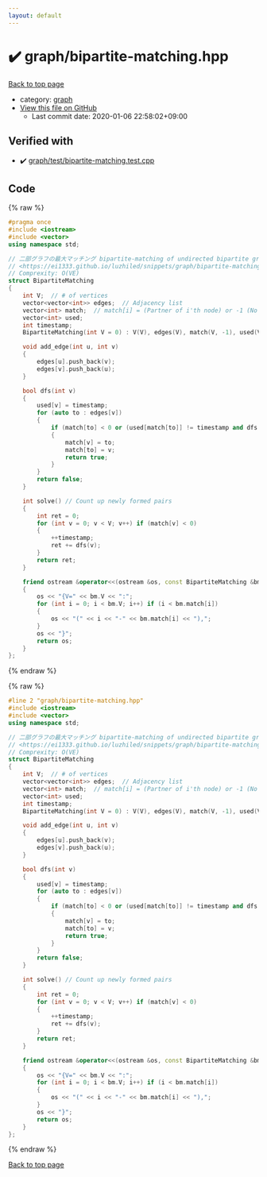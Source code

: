 ```yaml
---
layout: default
---
```


<!-- mathjax config similar to math.stackexchange -->
<script type="text/javascript" async
  src="https://cdnjs.cloudflare.com/ajax/libs/mathjax/2.7.5/MathJax.js?config=TeX-MML-AM_CHTML">
</script>
<script type="text/x-mathjax-config">
  MathJax.Hub.Config({
    TeX: { equationNumbers: { autoNumber: "AMS" }},
    tex2jax: {
      inlineMath: [ ['$','$'] ],
      processEscapes: true
    },
    "HTML-CSS": { matchFontHeight: false },
    displayAlign: "left",
    displayIndent: "2em"
  });
</script>

<script type="text/javascript" src="https://cdnjs.cloudflare.com/ajax/libs/jquery/3.4.1/jquery.min.js"></script>
<script src="https://cdn.jsdelivr.net/npm/jquery-balloon-js@1.1.2/jquery.balloon.min.js" integrity="sha256-ZEYs9VrgAeNuPvs15E39OsyOJaIkXEEt10fzxJ20+2I=" crossorigin="anonymous"></script>
<script type="text/javascript" src="../../assets/js/copy-button.js"></script>
<link rel="stylesheet" href="../../assets/css/copy-button.css" />


# :heavy_check_mark: graph/bipartite-matching.hpp

<a href="../../index.html">Back to top page</a>

* category: <a href="../../index.html#f8b0b924ebd7046dbfa85a856e4682c8">graph</a>
* <a href="{{ site.github.repository_url }}/blob/master/graph/bipartite-matching.hpp">View this file on GitHub</a>
    - Last commit date: 2020-01-06 22:58:02+09:00




## Verified with

* :heavy_check_mark: <a href="../../verify/graph/test/bipartite-matching.test.cpp.html">graph/test/bipartite-matching.test.cpp</a>


## Code

<a id="unbundled"></a>
{% raw %}
```cpp
#pragma once
#include <iostream>
#include <vector>
using namespace std;

// 二部グラフの最大マッチング bipartite-matching of undirected bipartite graph
// <https://ei1333.github.io/luzhiled/snippets/graph/bipartite-matching.html>
// Comprexity: O(VE)
struct BipartiteMatching
{
    int V;  // # of vertices
    vector<vector<int>> edges;  // Adjacency list
    vector<int> match;  // match[i] = (Partner of i'th node) or -1 (No parter)
    vector<int> used;
    int timestamp;
    BipartiteMatching(int V = 0) : V(V), edges(V), match(V, -1), used(V, 0), timestamp(0) {}

    void add_edge(int u, int v)
    {
        edges[u].push_back(v);
        edges[v].push_back(u);
    }

    bool dfs(int v)
    {
        used[v] = timestamp;
        for (auto to : edges[v])
        {
            if (match[to] < 0 or (used[match[to]] != timestamp and dfs(match[to])))
            {
                match[v] = to;
                match[to] = v;
                return true;
            }
        }
        return false;
    }

    int solve() // Count up newly formed pairs
    {
        int ret = 0;
        for (int v = 0; v < V; v++) if (match[v] < 0)
        {
            ++timestamp;
            ret += dfs(v);
        }
        return ret;
    }

    friend ostream &operator<<(ostream &os, const BipartiteMatching &bm)
    {
        os << "{V=" << bm.V << ":";
        for (int i = 0; i < bm.V; i++) if (i < bm.match[i])
        {
            os << "(" << i << "-" << bm.match[i] << "),";
        }
        os << "}";
        return os;
    }
};

```
{% endraw %}

<a id="bundled"></a>
{% raw %}
```cpp
#line 2 "graph/bipartite-matching.hpp"
#include <iostream>
#include <vector>
using namespace std;

// 二部グラフの最大マッチング bipartite-matching of undirected bipartite graph
// <https://ei1333.github.io/luzhiled/snippets/graph/bipartite-matching.html>
// Comprexity: O(VE)
struct BipartiteMatching
{
    int V;  // # of vertices
    vector<vector<int>> edges;  // Adjacency list
    vector<int> match;  // match[i] = (Partner of i'th node) or -1 (No parter)
    vector<int> used;
    int timestamp;
    BipartiteMatching(int V = 0) : V(V), edges(V), match(V, -1), used(V, 0), timestamp(0) {}

    void add_edge(int u, int v)
    {
        edges[u].push_back(v);
        edges[v].push_back(u);
    }

    bool dfs(int v)
    {
        used[v] = timestamp;
        for (auto to : edges[v])
        {
            if (match[to] < 0 or (used[match[to]] != timestamp and dfs(match[to])))
            {
                match[v] = to;
                match[to] = v;
                return true;
            }
        }
        return false;
    }

    int solve() // Count up newly formed pairs
    {
        int ret = 0;
        for (int v = 0; v < V; v++) if (match[v] < 0)
        {
            ++timestamp;
            ret += dfs(v);
        }
        return ret;
    }

    friend ostream &operator<<(ostream &os, const BipartiteMatching &bm)
    {
        os << "{V=" << bm.V << ":";
        for (int i = 0; i < bm.V; i++) if (i < bm.match[i])
        {
            os << "(" << i << "-" << bm.match[i] << "),";
        }
        os << "}";
        return os;
    }
};

```
{% endraw %}

<a href="../../index.html">Back to top page</a>


